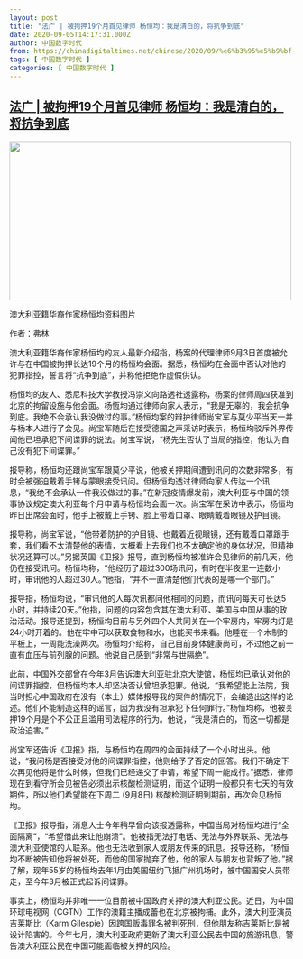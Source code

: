 ```yaml
---
layout: post
title: "法广 | 被拘押19个月首见律师 杨恒均：我是清白的，将抗争到底"
date: 2020-09-05T14:17:31.000Z
author: 中国数字时代
from: https://chinadigitaltimes.net/chinese/2020/09/%e6%b3%95%e5%b9%bf-%e8%a2%ab%e6%8b%98%e6%8a%bc19%e4%b8%aa%e6%9c%88%e9%a6%96%e8%a7%81%e5%be%8b%e5%b8%88-%e6%9d%a8%e6%81%92%e5%9d%87%ef%bc%9a%e6%88%91%e6%98%af%e6%b8%85%e7%99%bd%e7%9a%84%ef%bc%8c/
tags: [ 中国数字时代 ]
categories: [ 中国数字时代 ]
---
```

<!--1599315451000-->
[法广 | 被拘押19个月首见律师 杨恒均：我是清白的，将抗争到底](https://chinadigitaltimes.net/chinese/2020/09/%e6%b3%95%e5%b9%bf-%e8%a2%ab%e6%8b%98%e6%8a%bc19%e4%b8%aa%e6%9c%88%e9%a6%96%e8%a7%81%e5%be%8b%e5%b8%88-%e6%9d%a8%e6%81%92%e5%9d%87%ef%bc%9a%e6%88%91%e6%98%af%e6%b8%85%e7%99%bd%e7%9a%84%ef%bc%8c/)
------

<div>
<div id="attachment_654649" style="width: 510px" class="wp-caption aligncenter"><img aria-describedby="caption-attachment-654649" loading="lazy" class="wp-image-654649" src="https://chinadigitaltimes.net/chinese/files/2020/09/屏幕快照-2020-09-05-上午10.09.51.png" alt="" width="500" height="282" srcset="https://chinadigitaltimes.net/chinese/files/2020/09/屏幕快照-2020-09-05-上午10.09.51.png 985w, https://chinadigitaltimes.net/chinese/files/2020/09/屏幕快照-2020-09-05-上午10.09.51-300x169.png 300w, https://chinadigitaltimes.net/chinese/files/2020/09/屏幕快照-2020-09-05-上午10.09.51-768x433.png 768w" sizes="(max-width: 500px) 100vw, 500px" /><p id="caption-attachment-654649" class="wp-caption-text">澳大利亚籍华裔作家杨恒均资料图片</p></div><p>作者：弗林</p><p>澳大利亚籍华裔作家杨恒均的友人最新介绍指，杨案的代理律师9月3日首度被允许与在中国被拘押长达19个月的杨恒均会面。据悉，杨恒均在会面中否认对他的犯罪指控，誓言将“抗争到底”，并称他拒绝作虚假供认。</p><p>杨恒均的友人、悉尼科技大学教授冯崇义向路透社透露称，杨案的律师周四获准到北京的拘留设施与他会面。杨恆均通过律师向家人表示，“我是无辜的，我会抗争到底。我绝不会承认我没做过的事。”杨恒均案的辩护律师尚宝军与莫少平当天一并与杨本人进行了会见。尚宝军随后在接受德国之声采访时表示，杨恒均驳斥外界传闻他已坦承犯下间谍罪的说法。尚宝军说，“杨先生否认了当局的指控，他认为自己没有犯下间谍罪。”</p><p>报导称，杨恒均还跟尚宝军跟莫少平说，他被关押期间遭到讯问的次数非常多，有时会被强迫戴着手铐与蒙眼接受讯问。但杨恒均透过律师向家人传达一个讯息，“我绝不会承认一件我没做过的事。”在新冠疫情爆发前，澳大利亚与中国的领事协议规定澳大利亚每个月申请与杨恒均会面一次。尚宝军在采访中表示，杨恒均昨日出席会面时，他手上被戴上手铐、脸上带着口罩、眼睛戴着眼镜及护目镜。</p><p>报导称，尚宝军说，“他带着防护的护目镜、也戴着近视眼镜，还有戴着口罩跟手套，我们看不太清楚他的表情，大概看上去我们也不太确定他的身体状况，但精神状况还算可以。”另据英国《卫报》报导，直到杨恒均被准许会见律师的前几天，他仍在接受讯问。杨恒均称，“他经历了超过300场讯问，有时在半夜里一连数小时，审讯他的人超过30人。”他指，“并不一直清楚他们代表的是哪一个部门。”</p><p>报导指，杨恒均说，“审讯他的人每次讯都问他相同的问题，而讯问每天可长达5小时，并持续20天。”他指，问题的内容包含其在澳大利亚、美国与中国从事的政治活动。报导还提到，杨恒均目前与另外四个人共同关在一个牢房内，牢房内灯是24小时开着的。他在牢中可以获取食物和水，也能买书来看。他睡在一个木制的平板上，一周能洗澡两次。杨恒均介绍称，自己目前身体健康尚可，不过他之前一直有血压与前列腺的问题。他说自己感到“非常与世隔绝”。</p><p>此前，中国外交部曾在今年3月告诉澳大利亚驻北京大使馆，杨恒均已承认对他的间谍罪指控，但杨恒均本人却坚决否认曾坦承犯罪。他说，“我希望能上法院，我当时担心中国政府在没有（本土）媒体报导我的案件的情况下，会编造出这样的论述。他们不能制造这样的谣言，因为我没有坦承犯下任何罪行。”杨恒均称，他被关押19个月是个不公正且滥用司法程序的行为。他说，“我是清白的，而这一切都是政治迫害。”</p><p>尚宝军还告诉《卫报》指，与杨恒均在周四的会面持续了一个小时出头。他说，“我问杨是否接受对他的间谍罪指控，他则给予了否定的回答。我们不确定下次再见他将是什么时候，但我们已经递交了申请，希望下周一能成行。”据悉，律师现在到看守所会见被告必须出示核酸检测证明，而这个证明一般都只有七天的有效期件，所以他们希望能在下周二 (9月8日) 核酸检测证明到期前，再次会见杨恒均。</p><p>《卫报》报导指，消息人士今年稍早曾向该报透露称，中国当局对杨恒均进行“全面隔离”，“希望借此来让他崩溃”。他被指无法打电话、无法与外界联系、无法与澳大利亚使馆的人联系。他也无法收到家人或朋友传来的讯息。报导还称，“杨恒均不断被告知他将被处死，而他的国家抛弃了他，他的家人与朋友也背叛了他。”据了解，现年55岁的杨恒均去年1月由美国纽约飞抵广州机场时，被中国国安人员带走，至今年3月被正式起诉间谍罪。</p><p>事实上，杨恒均并非唯一一位目前被中国政府关押的澳大利亚公民。近日，为中国环球电视网（CGTN）工作的澳籍主播成蕾也在北京被拘捕。此外，澳大利亚演员吉莱斯比（Karm Gilespie）因跨国贩毒罪名被判死刑，但他朋友称吉莱斯比是被设计陷害的。今年七月，澳大利亚政府更新了澳大利亚公民去中国的旅游讯息，警告澳大利亚公民在中国可能面临被关押的风险。</p>
</div>
